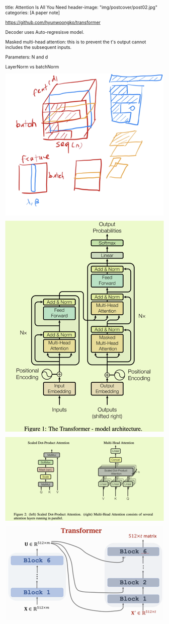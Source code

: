 title: Attention Is All You Need
header-image: "img/postcover/post02.jpg"
categories: [A paper note]

https://github.com/hyunwoongko/transformer

Decoder uses Auto-regresisve model.

Masked multi-head attention: this is to prevent the t's output cannot includes the subsequent inputs.

Parameters: N and d

LayerNorm vs batchNorm

![image-20230509141907224](../../img/a_img_store/image-20230509141907224.png)

![image-20230509131836284](../../img/a_img_store/image-20230509131836284.png)

![image-20230509131849366](../../img/a_img_store/image-20230509131849366.png)

![image-20230509135430026](../../img/a_img_store/image-20230509135430026.png)